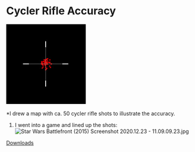# Cycler Rifle Accuracy

<img src="Pictures/Cycler_Accuracy.jpg" alt="Cycler Accuracy">

*I drew a map with ca. 50 cycler rifle shots to illustrate the accuracy.
  1. I went into a game and lined up the shots: <img src="Star Wars Battlefront (2015) Screenshot 2020.12.23 - 11.09.09.23.jpg" alt="Star Wars Battlefront (2015) Screenshot 2020.12.23 - 11.09.09.23.jpg">

[Downloads](https://github.com/Nikolai-Borbe/Cycler-Rifle-Accuracy/releases/tag/v1.0.1)
